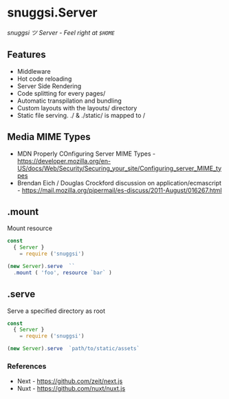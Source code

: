 # snuggsi.Server

_snuggsi ツ Server - Feel right at `$HOME`_


## Features

  -  Middleware
  -  Hot code reloading
  -  Server Side Rendering
  -  Code splitting for every pages/
  -  Automatic transpilation and bundling
  -  Custom layouts with the layouts/ directory
  -  Static file serving. ./ & ./static/ is mapped to /


## Media MIME Types

  - MDN Properly COnfiguring Server MIME Types - https://developer.mozilla.org/en-US/docs/Web/Security/Securing_your_site/Configuring_server_MIME_types
  - Brendan Eich / Douglas Crockford discussion on application/ecmascript - https://mail.mozilla.org/pipermail/es-discuss/2011-August/016267.html

## .mount

Mount resource

```javascript
const
  { Server }
    = require ('snuggsi')

(new Server).serve  ``
  .mount ( 'foo', resource `bar` )
```

## .serve

Serve a specified directory as root

```javascript
const
  { Server }
    = require ('snuggsi')

(new Server).serve  `path/to/static/assets`
```

### References

  - Next - https://github.com/zeit/next.js
  - Nuxt - https://github.com/nuxt/nuxt.js

